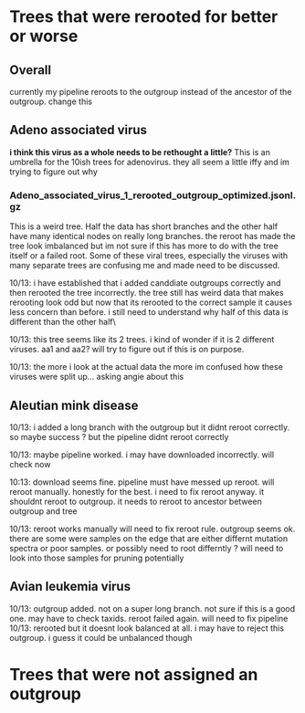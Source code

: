 # Trees that were rerooted for better or worse

## Overall
currently my pipeline reroots to the outgroup instead of the ancestor of the outgroup. change this

## Adeno associated virus 
**i think this virus as a whole needs to be rethought a little?**
This is an umbrella for the 10ish trees for adenovirus. they all seem a little iffy and im trying to figure out why 
### Adeno_associated_virus_1_rerooted_outgroup_optimized.jsonl.gz
This is a weird tree. Half the data has short branches and the other half have many identical nodes on really long branches. the reroot has made the tree look imbalanced but im not sure if this has more to do with the tree itself or a failed root. Some of these viral trees, especially the viruses with many separate trees are confusing me and made need to be discussed. 

10/13: i have established that i added canddiate outgroups correctly and then rerooted the tree incorrectly. the tree still has weird data that makes rerooting look odd but now that its rerooted to the correct sample it causes less concern than before. i still need to understand why half of this data is different than the other half\

10/13: this tree seems like its 2 trees. i kind of wonder if it is 2 different viruses. aa1 and aa2? will try to figure out if this is on purpose. 

10/13: the more i look at the actual data the more im confused how these viruses were split up... asking angie about this 
 

## Aleutian mink disease
10/13: i added a long branch with the outgroup but it didnt reroot correctly. so maybe success ? but the pipeline didnt reroot correctly

10/13: maybe pipeline worked. i may have downloaded incorrectly. will check now 

10:13: download seems fine. pipeline must have messed up reroot. will reroot manually. honestly for the best. i need to fix reroot anyway. it shouldnt reroot to outgroup. it needs to reroot to ancestor between outgroup and tree

10/13: reroot works manually will need to fix reroot rule. outgroup seems ok. there are some were samples on the edge that are either differnt mutation spectra or poor samples. or possibly need to root differntly ? will need to look into those samples for pruning potentially

## Avian leukemia virus 
10/13: outgroup added. not on a super long branch. not sure if this is a good one. may have to check taxids. reroot failed again. will need to fix pipeline
10/13: rerooted but it doesnt look balanced at all. i may have to reject this outgroup. i guess it could be unbalanced though 

# Trees that were not assigned an outgroup



